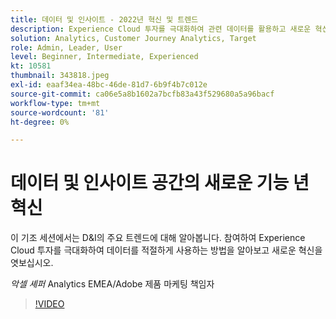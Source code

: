 ```yaml
---
title: 데이터 및 인사이트 - 2022년 혁신 및 트렌드
description: Experience Cloud 투자를 극대화하여 관련 데이터를 활용하고 새로운 혁신을 엿보십시오.
solution: Analytics, Customer Journey Analytics, Target
role: Admin, Leader, User
level: Beginner, Intermediate, Experienced
kt: 10581
thumbnail: 343818.jpeg
exl-id: eaaf34ea-48bc-46de-81d7-6b9f4b7c012e
source-git-commit: ca06e5a8b1602a7bcfb83a43f529680a5a96bacf
workflow-type: tm+mt
source-wordcount: '81'
ht-degree: 0%

---
```


# 데이터 및 인사이트 공간의 새로운 기능 년 혁신

이 기조 세션에서는 D&amp;I의 주요 트렌드에 대해 알아봅니다. 참여하여 Experience Cloud 투자를 극대화하여 데이터를 적절하게 사용하는 방법을 알아보고 새로운 혁신을 엿보십시오.

*악셀 셰퍼* Analytics EMEA/Adobe 제품 마케팅 책임자

>[!VIDEO](https://video.tv.adobe.com/v/343818/?quality=12&learn=on)

